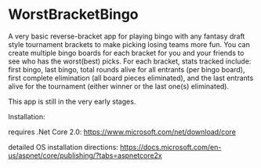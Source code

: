 # WorstBracketBingo

A very basic reverse-bracket app for playing bingo with any fantasy draft style tournament brackets to make picking losing teams more fun. You can create multiple bingo boards for each bracket for you and your friends to see who has the worst(best) picks. For each bracket, stats tracked include: first bingo, last bingo, total rounds alive for all entrants (per bingo board), first complete elimination (all board pieces eliminated), and the last entrants alive for the tournament (either winner or the last one(s) eliminated).

This app is still in the very early stages.

Installation:

requires .Net Core 2.0: https://www.microsoft.com/net/download/core

detailed OS installation directions: https://docs.microsoft.com/en-us/aspnet/core/publishing/?tabs=aspnetcore2x
